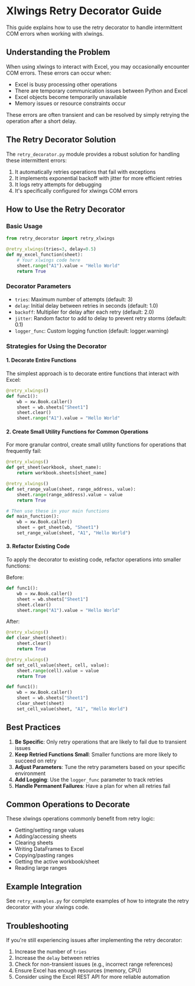 # Xlwings Retry Decorator Guide

This guide explains how to use the retry decorator to handle intermittent COM errors when working with xlwings.

## Understanding the Problem

When using xlwings to interact with Excel, you may occasionally encounter COM errors. These errors can occur when:

- Excel is busy processing other operations
- There are temporary communication issues between Python and Excel
- Excel objects become temporarily unavailable
- Memory issues or resource constraints occur

These errors are often transient and can be resolved by simply retrying the operation after a short delay.

## The Retry Decorator Solution

The `retry_decorator.py` module provides a robust solution for handling these intermittent errors:

1. It automatically retries operations that fail with exceptions
2. It implements exponential backoff with jitter for more efficient retries
3. It logs retry attempts for debugging
4. It's specifically configured for xlwings COM errors

## How to Use the Retry Decorator

### Basic Usage

```python
from retry_decorator import retry_xlwings

@retry_xlwings(tries=3, delay=0.5)
def my_excel_function(sheet):
    # Your xlwings code here
    sheet.range("A1").value = "Hello World"
    return True
```

### Decorator Parameters

- `tries`: Maximum number of attempts (default: 3)
- `delay`: Initial delay between retries in seconds (default: 1.0)
- `backoff`: Multiplier for delay after each retry (default: 2.0)
- `jitter`: Random factor to add to delay to prevent retry storms (default: 0.1)
- `logger_func`: Custom logging function (default: logger.warning)

### Strategies for Using the Decorator

#### 1. Decorate Entire Functions

The simplest approach is to decorate entire functions that interact with Excel:

```python
@retry_xlwings()
def func1():
    wb = xw.Book.caller()
    sheet = wb.sheets["Sheet1"]
    sheet.clear()
    sheet.range("A1").value = "Hello World"
```

#### 2. Create Small Utility Functions for Common Operations

For more granular control, create small utility functions for operations that frequently fail:

```python
@retry_xlwings()
def get_sheet(workbook, sheet_name):
    return workbook.sheets[sheet_name]

@retry_xlwings()
def set_range_value(sheet, range_address, value):
    sheet.range(range_address).value = value
    return True

# Then use these in your main functions
def main_function():
    wb = xw.Book.caller()
    sheet = get_sheet(wb, "Sheet1")
    set_range_value(sheet, "A1", "Hello World")
```

#### 3. Refactor Existing Code

To apply the decorator to existing code, refactor operations into smaller functions:

Before:
```python
def func1():
    wb = xw.Book.caller()
    sheet = wb.sheets["Sheet1"]
    sheet.clear()
    sheet.range("A1").value = "Hello World"
```

After:
```python
@retry_xlwings()
def clear_sheet(sheet):
    sheet.clear()
    return True

@retry_xlwings()
def set_cell_value(sheet, cell, value):
    sheet.range(cell).value = value
    return True

def func1():
    wb = xw.Book.caller()
    sheet = wb.sheets["Sheet1"]
    clear_sheet(sheet)
    set_cell_value(sheet, "A1", "Hello World")
```

## Best Practices

1. **Be Specific**: Only retry operations that are likely to fail due to transient issues
2. **Keep Retried Functions Small**: Smaller functions are more likely to succeed on retry
3. **Adjust Parameters**: Tune the retry parameters based on your specific environment
4. **Add Logging**: Use the `logger_func` parameter to track retries
5. **Handle Permanent Failures**: Have a plan for when all retries fail

## Common Operations to Decorate

These xlwings operations commonly benefit from retry logic:

- Getting/setting range values
- Adding/accessing sheets
- Clearing sheets
- Writing DataFrames to Excel
- Copying/pasting ranges
- Getting the active workbook/sheet
- Reading large ranges

## Example Integration

See `retry_examples.py` for complete examples of how to integrate the retry decorator with your xlwings code.

## Troubleshooting

If you're still experiencing issues after implementing the retry decorator:

1. Increase the number of `tries`
2. Increase the `delay` between retries
3. Check for non-transient issues (e.g., incorrect range references)
4. Ensure Excel has enough resources (memory, CPU)
5. Consider using the Excel REST API for more reliable automation
